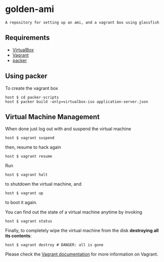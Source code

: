 # golden-ami

```
A repository for setting up an ami, and a vagrant box using glassfish
```

## Requirements
* [VirtualBox](https://www.virtualbox.org)
* [Vagrant](http://vagrantup.com)
* [packer](https://www.packer.io/)

## Using packer
To create the vagrant box

    host $ cd packer-scripts 
    host $ packer build -only=virtualbox-iso application-server.json 

## Virtual Machine Management

When done just log out with and suspend the virtual machine

    host $ vagrant suspend

then, resume to hack again

    host $ vagrant resume

Run

    host $ vagrant halt

to shutdown the virtual machine, and

    host $ vagrant up

to boot it again.

You can find out the state of a virtual machine anytime by invoking

    host $ vagrant status

Finally, to completely wipe the virtual machine from the disk **destroying all its contents**:

    host $ vagrant destroy # DANGER: all is gone

Please check the [Vagrant documentation](http://docs.vagrantup.com/v2/) for more information on Vagrant.

